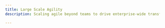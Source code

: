 ```yaml
---
title: Large Scale Agility
description: Scaling agile beyond teams to drive enterprise-wide transformation and innovation.

---
```


